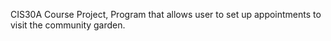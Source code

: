 CIS30A Course Project, Program that allows user to set up appointments to visit the community garden.
